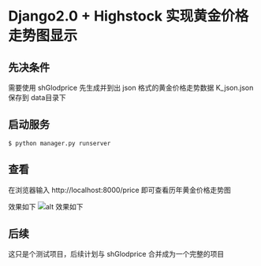 # Django2.0 + Highstock 实现黄金价格走势图显示

## 先决条件

需要使用 shGlodprice 先生成并到出 json 格式的黄金价格走势数据 K_json.json 保存到 data目录下

## 启动服务

```
$ python manager.py runserver
```

## 查看

在浏览器输入 http://localhost:8000/price 即可查看历年黄金价格走势图

效果如下
![alt 效果如下](https://github.com/jeckun/djGlod/blob/master/templates/20210214120759.png)

## 后续

这只是个测试项目，后续计划与 shGlodprice 合并成为一个完整的项目
